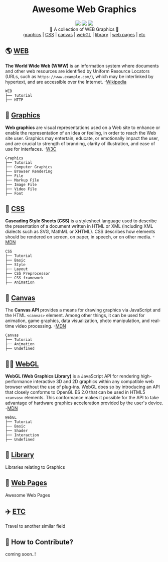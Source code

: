 <div align="center"><h1> Awesome Web Graphics </h1><p></p></div>
<div align="center">
    <img src="https://img.shields.io/badge/contributions-welcome-brightgreen.svg?style=flat" />
    <img src="https://img.shields.io/badge/License-MIT-yellow.svg" />
    <img src="https://img.shields.io/badge/version-beta-blue" />
    <div>
        <div>🎨 A collection of WEB Graphics 💄</div>
        <a href="https://github.com/taenykim/Web_Graphics_Archive/tree/master/graphics">graphics</a> |
        <a href="https://github.com/taenykim/Web_Graphics_Archive/tree/master/css">CSS</a> |
        <a href="https://github.com/taenykim/Web_Graphics_Archive/tree/master/canvas">canvas</a> |
        <a href="https://github.com/taenykim/Web_Graphics_Archive/tree/master/webGL">webGL</a> |
        <a href="https://github.com/taenykim/Web_Graphics_Archive/tree/master/library">library</a> |
        <a href="https://github.com/taenykim/Web_Graphics_Archive/tree/master/webpages">web pages</a> |
        <a href="https://github.com/taenykim/Web_Graphics_Archive/tree/master/etc">etc</a>
    </div>
</div>

## 🌎 [WEB](https://github.com/taenykim/Web_Graphics_Archive/tree/master/web)

**The World Wide Web (WWW)** is an information system where documents and other web resources are identified by Uniform Resource Locators (URLs, such as `https://www.example.com/`), which may be interlinked by hypertext, and are accessible over the Internet. -[Wikipedia](https://en.wikipedia.org/wiki/World_Wide_Web)

```
WEB
├── Tutorial
├── HTTP
```

## 📐 [Graphics](https://github.com/taenykim/Web_Graphics_Archive/tree/master/graphics)

**Web graphics** are visual representations used on a Web site to enhance or enable the representation of an idea or feeling, in order to reach the Web site user. Graphics may entertain, educate, or emotionally impact the user, and are crucial to strength of branding, clarity of illustration, and ease of use for interfaces. -[W3C](https://www.w3.org/standards/webdesign/graphics)

```
Graphics
├── Tutorial
├── Computer Graphics
├── Browser Rendering
├── File
├── Markup File
├── Image File
├── Video File
├── Font
```

## 💄 [CSS](https://github.com/taenykim/Web_Graphics_Archive/tree/master/css)

**Cascading Style Sheets (CSS)** is a stylesheet language used to describe the presentation of a document written in HTML or XML (including XML dialects such as SVG, MathML or XHTML). CSS describes how elements should be rendered on screen, on paper, in speech, or on other media. -[MDN](https://developer.mozilla.org/en-US/docs/Web/CSS)

```
CSS
├── Tutorial
├── Basic
├── Style
├── Layout
├── CSS Preprocessor
├── CSS framework
├── Animation
```

## 🎨 [Canvas](https://github.com/taenykim/Web_Graphics_Archive/tree/master/canvas)

The **Canvas API** provides a means for drawing graphics via JavaScript and the HTML `<canvas>` element. Among other things, it can be used for animation, game graphics, data visualization, photo manipulation, and real-time video processing. -[MDN](https://developer.mozilla.org/en-US/docs/Web/API/Canvas_API)

```
Canvas
├── Tutorial
├── Animation
├── Undefined
```

## 🤹‍♀️ [WebGL](https://github.com/taenykim/Web_Graphics_Archive/tree/master/webGL)

**WebGL (Web Graphics Library)** is a JavaScript API for rendering high-performance interactive 3D and 2D graphics within any compatible web browser without the use of plug-ins. WebGL does so by introducing an API that closely conforms to OpenGL ES 2.0 that can be used in HTML5 `<canvas>` elements. This conformance makes it possible for the API to take advantage of hardware graphics acceleration provided by the user's device. -[MDN](https://developer.mozilla.org/en-US/docs/Web/API/WebGL_API)

```
WebGL
├── Tutorial
├── Basic
├── Shader
├── Interaction
├── Undefined
```

## 📕 [Library](https://github.com/taenykim/Web_Graphics_Archive/tree/master/library)

Libraries relating to Graphics

## 🌈 [Web Pages](https://github.com/taenykim/Web_Graphics_Archive/tree/master/webpages)

Awesome Web Pages

## ✈️ [ETC](https://github.com/taenykim/Web_Graphics_Archive/tree/master/etc)

Travel to another similar field

## 👀 How to Contribute?

coming soon..!
